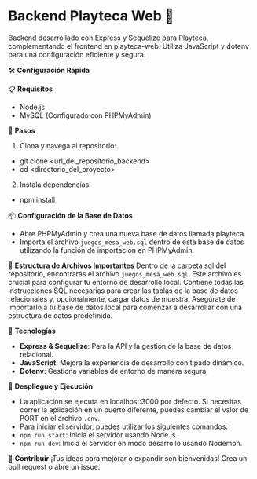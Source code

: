 # Backend Playteca Web 🧩
Backend desarrollado con Express y Sequelize para Playteca, complementando el frontend en playteca-web. Utiliza JavaScript y dotenv para una configuración eficiente y segura.

🛠 **Configuración Rápida**

📋 **Requisitos**
- Node.js
- MySQL (Configurado con PHPMyAdmin)

🚀 **Pasos**
1. Clona y navega al repositorio:
- git clone <url_del_repositorio_backend>
- cd <directorio_del_proyecto>

2. Instala dependencias:
- npm install


📦 **Configuración de la Base de Datos**
- Abre PHPMyAdmin y crea una nueva base de datos llamada playteca.
- Importa el archivo `juegos_mesa_web.sql` dentro de esta base de datos utilizando la función de importación en PHPMyAdmin.

📁 **Estructura de Archivos Importantes**
Dentro de la carpeta sql del repositorio, encontrarás el archivo `juegos_mesa_web.sql`. Este archivo es crucial para configurar tu entorno de desarrollo local. Contiene todas las instrucciones SQL necesarias para crear las tablas de la base de datos relacionales y, opcionalmente, cargar datos de muestra. Asegúrate de importarlo a tu base de datos local para comenzar a desarrollar con una estructura de datos predefinida.

🔧 **Tecnologías**
- **Express & Sequelize**: Para la API y la gestión de la base de datos relacional.
- **JavaScript**: Mejora la experiencia de desarrollo con tipado dinámico.
- **Dotenv**: Gestiona variables de entorno de manera segura.

📡 **Despliegue y Ejecución**
- La aplicación se ejecuta en localhost:3000 por defecto. Si necesitas correr la aplicación en un puerto diferente, puedes cambiar el valor de PORT en el archivo `.env`.
- Para iniciar el servidor, puedes utilizar los siguientes comandos:
- `npm run start`: Inicia el servidor usando Node.js.
- `npm run dev`: Inicia el servidor en modo desarrollo usando Nodemon.

🤝 **Contribuir**
¡Tus ideas para mejorar o expandir son bienvenidas! Crea un pull request o abre un issue.
